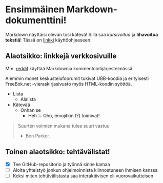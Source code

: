 # Ensimmäinen Markdown-dokumenttini!
Markdown näyttäisi olevan tosi kätevä! Sillä saa *kursivoitua* ja **lihavoitua tekstiä**! Tässä on [linkki](/dokumentointi/kaytto-ohje.md) käyttöohjeeseen.

## Alaotsikko: linkkejä verkkosivuille
Mm. [reddit](http://www.reddit.com) käyttää Markdownia kommentointijärjestelmässä.

Aiemmin monet keskustelufoorumit tukivat UBB-koodia ja erityisesti FreeBok.net -vieraskirjasivusto myös HTML-koodin syöttöä.

* Lista
  * Alalista
* Kätevää
  * Onhan se
    * Heh :boom: Oho, emojitkin (?) toimivat!
    
> Suurten voimien mukana tulee suuri vastuu
> - Ben Parker.

## Toinen alaotsikko: tehtävälistat!

- [x] Tee GitHub-repositorio ja työnnä sinne kamaa
- [ ] Aloita yhteistyö jonkun ohjelmoinnista kiinnostuneen ihmisen kanssa
- [ ] Keksi miten tehtävälistasta saa interaktiivisen eli vuorovaikutteisen
